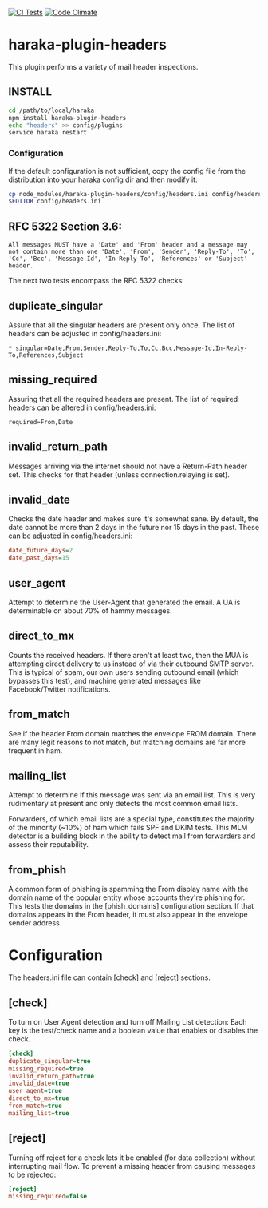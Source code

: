 [![CI Tests][ci-img]][ci-url]
[![Code Climate][clim-img]][clim-url]

# haraka-plugin-headers

This plugin performs a variety of mail header inspections.

## INSTALL

```sh
cd /path/to/local/haraka
npm install haraka-plugin-headers
echo "headers" >> config/plugins
service haraka restart
```

### Configuration

If the default configuration is not sufficient, copy the config file from the distribution into your haraka config dir and then modify it:

```sh
cp node_modules/haraka-plugin-headers/config/headers.ini config/headers.ini
$EDITOR config/headers.ini
```

## RFC 5322 Section 3.6:

    All messages MUST have a 'Date' and 'From' header and a message may not contain more than one 'Date', 'From', 'Sender', 'Reply-To', 'To', 'Cc', 'Bcc', 'Message-Id', 'In-Reply-To', 'References' or 'Subject' header.

The next two tests encompass the RFC 5322 checks:

## duplicate\_singular

Assure that all the singular headers are present only once. The list of
headers can be adjusted in config/headers.ini:

    * singular=Date,From,Sender,Reply-To,To,Cc,Bcc,Message-Id,In-Reply-To,References,Subject

## missing\_required

Assuring that all the required headers are present. The list of required
headers can be altered in config/headers.ini:

    required=From,Date

## invalid\_return\_path

Messages arriving via the internet should not have a Return-Path header set.
This checks for that header (unless connection.relaying is set).

## invalid\_date

Checks the date header and makes sure it's somewhat sane. By default, the date
cannot be more than 2 days in the future nor 15 days in the past. These can be
adjusted in config/headers.ini:

```ini
date_future_days=2
date_past_days=15
```

## user\_agent

Attempt to determine the User-Agent that generated the email. A UA is
determinable on about 70% of hammy messages.

## direct\_to\_mx

Counts the received headers. If there aren't at least two, then the MUA is
attempting direct delivery to us instead of via their outbound SMTP server.
This is typical of spam, our own users sending outbound email (which bypasses
this test), and machine generated messages like Facebook/Twitter
notifications.

## from\_match

See if the header From domain matches the envelope FROM domain. There are many
legit reasons to not match, but matching domains are far more frequent in ham.

## mailing\_list

Attempt to determine if this message was sent via an email list. This is very
rudimentary at present and only detects the most common email lists.

Forwarders, of which email lists are a special type, constitutes the majority
of the minority (~10%) of ham which fails SPF and DKIM tests. This MLM
detector is a building block in the ability to detect mail from forwarders
and assess their reputability.

## from\_phish

A common form of phishing is spamming the From display name with the domain name of the popular entity whose accounts they're phishing for. This tests the domains in the [phish_domains] configuration section. If that domains appears in the From header, it must also appear in the envelope sender address.

# Configuration

The headers.ini file can contain [check] and [reject] sections.

## [check]

To turn on User Agent detection and turn off Mailing List detection:
Each key is the test/check name and a boolean value that enables or disables the check.

```ini
[check]
duplicate_singular=true
missing_required=true
invalid_return_path=true
invalid_date=true
user_agent=true
direct_to_mx=true
from_match=true
mailing_list=true
```

## [reject]

Turning off reject for a check lets it be enabled (for data collection)
without interrupting mail flow. To prevent a missing header from causing
messages to be rejected:

```ini
[reject]
missing_required=false
```


<!-- leave these buried at the bottom of the document -->
[ci-img]: https://github.com/haraka/haraka-plugin-headers/actions/workflows/ci.yml/badge.svg
[ci-url]: https://github.com/haraka/haraka-plugin-headers/actions/workflows/ci.yml
[clim-img]: https://codeclimate.com/github/haraka/haraka-plugin-headers/badges/gpa.svg
[clim-url]: https://codeclimate.com/github/haraka/haraka-plugin-headers
